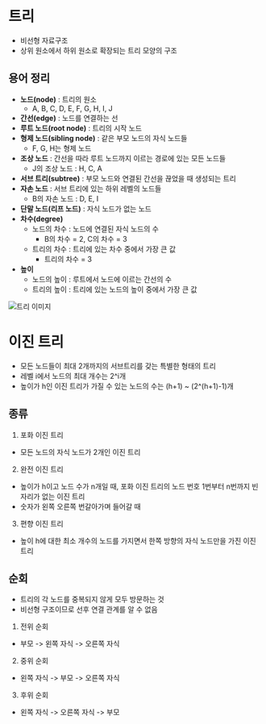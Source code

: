 # 트리
- 비선형 자료구조
- 상위 원소에서 하위 원소로 확장되는 트리 모양의 구조

## 용어 정리
- **노드(node)** : 트리의 원소
  - A, B, C, D, E, F, G, H, I, J
- **간선(edge)** : 노드를 연결하는 선
- **루트 노드(root node)** : 트리의 시작 노드
- **형제 노드(sibling node)** : 같은 부모 노드의 자식 노드들
  - F, G, H는 형제 노드
- **조상 노드** : 간선을 따라 루트 노드까지 이르는 경로에 있는 모든 노드들
  - J의 조상 노드 : H, C, A
- **서브 트리(subtree)** : 부모 노드와 연결된 간선을 끊었을 때 생성되는 트리
- **자손 노드** : 서브 트리에 있는 하위 레벨의 노드들
  - B의 자손 노드 : D, E, I
- **단말 노드(리프 노드)** : 자식 노드가 없는 노드
- **차수(degree)**
  - 노드의 차수 : 노드에 연결된 자식 노드의 수
    - B의 차수 = 2, C의 차수 = 3
  - 트리의 차수 : 트리에 있는 차수 중에서 가장 큰 값
    - 트리의 차수 = 3
- **높이**
  - 노드의 높이 : 루트에서 노드에 이르는 간선의 수
  - 트리의 높이 : 트리에 있는 노드의 높이 중에서 가장 큰 값

![트리 이미지](image.png)

# 이진 트리
- 모든 노드들이 최대 2개까지의 서브트리를 갖는 특별한 형태의 트리
- 레벨 i에서 노드의 최대 개수는 2^i개
- 높이가 h인 이진 트리가 가질 수 있는 노드의 수는 (h+1) ~ (2^(h+1)-1)개

## 종류
1. 포화 이진 트리
  - 모든 노드의 자식 노드가 2개인 이진 트리

2. 완전 이진 트리
  - 높이가 h이고 노드 수가 n개일 때, 포화 이진 트리의 노드 번호 1번부터 n번까지 빈 자리가 없는 이진 트리
  - 숫자가 왼쪽 오른쪽 번갈아가며 들어갈 때

3. 편향 이진 트리
  - 높이 h에 대한 최소 개수의 노드를 가지면서 한쪽 방향의 자식 노드만을 가진 이진 트리

## 순회
- 트리의 각 노드를 중복되지 않게 모두 방문하는 것
- 비선형 구조이므로 선후 연결 관계를 알 수 없음

1. 전위 순회
- 부모 -> 왼쪽 자식 -> 오른쪽 자식

2. 중위 순회
- 왼쪽 자식 -> 부모 -> 오른쪽 자식

3. 후위 순회
- 왼쪽 자식 -> 오른쪽 자식 -> 부모